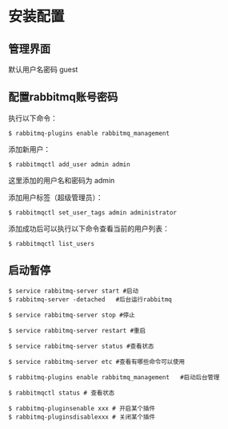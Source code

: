 # 安装配置



## 管理界面

默认用户名密码 guest



## 配置rabbitmq账号密码

执行以下命令：

```shell
$ rabbitmq-plugins enable rabbitmq_management
```



添加新用户：

```shell
$ rabbitmqctl add_user admin admin
```



这里添加的用户名和密码为 admin

添加用户标签（超级管理员）：

```shell
$ rabbitmqctl set_user_tags admin administrator
```



添加成功后可以执行以下命令查看当前的用户列表：

```shell
$ rabbitmqctl list_users
```



## 启动暂停

```shell
$ service rabbitmq-server start #启动
$ rabbitmq-server -detached   #后台运行rabbitmq

$ service rabbitmq-server stop #停止

$ service rabbitmq-server restart #重启

$ service rabbitmq-server status #查看状态

$ service rabbitmq-server etc #查看有哪些命令可以使用

$ rabbitmq-plugins enable rabbitmq_management   #启动后台管理

$ rabbitmqctl status # 查看状态

$ rabbitmq-pluginsenable xxx # 开启某个插件
$ rabbitmq-pluginsdisablexxx # 关闭某个插件
```

